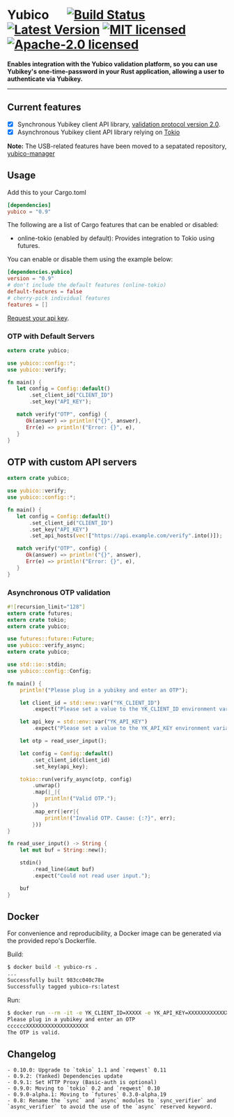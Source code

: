 # Yubico &emsp; [![Build Status]][travis] [![Latest Version]][crates.io] [![MIT licensed]][MIT] [![Apache-2.0 licensed]][APACHE]

[Build Status]: https://travis-ci.org/wisespace-io/yubico-rs.png?branch=master
[travis]: https://travis-ci.org/wisespace-io/yubico-rs
[Latest Version]: https://img.shields.io/crates/v/yubico.svg
[crates.io]: https://crates.io/crates/yubico
[MIT licensed]: https://img.shields.io/badge/License-MIT-blue.svg
[MIT]: ./LICENSE-MIT
[Apache-2.0 licensed]: https://img.shields.io/badge/License-Apache%202.0-blue.svg
[APACHE]: ./LICENSE-APACHE

**Enables integration with the Yubico validation platform, so you can use Yubikey's one-time-password in your Rust application, allowing a user to authenticate via Yubikey.**

---

## Current features

- [X] Synchronous Yubikey client API library, [validation protocol version 2.0](https://developers.yubico.com/yubikey-val/Validation_Protocol_V2.0.html).
- [X] Asynchronous Yubikey client API library relying on [Tokio](https://github.com/tokio-rs/tokio)

**Note:** The USB-related features have been moved to a sepatated repository, [yubico-manager](https://github.com/wisespace-io/yubico-manager)

## Usage

Add this to your Cargo.toml

```toml
[dependencies]
yubico = "0.9"
```

The following are a list of Cargo features that can be enabled or disabled:

- online-tokio (enabled by default): Provides integration to Tokio using futures.

You can enable or disable them using the example below:

  ```toml
  [dependencies.yubico]
  version = "0.9"
  # don't include the default features (online-tokio)
  default-features = false
  # cherry-pick individual features
  features = []
  ```

[Request your api key](https://upgrade.yubico.com/getapikey/).

### OTP with Default Servers

```rust
extern crate yubico;

use yubico::config::*;
use yubico::verify;

fn main() {
   let config = Config::default()
       .set_client_id("CLIENT_ID")
       .set_key("API_KEY");

   match verify("OTP", config) {
      Ok(answer) => println!("{}", answer),
      Err(e) => println!("Error: {}", e),
   }
}
```

## OTP with custom API servers

```rust
extern crate yubico;

use yubico::verify;
use yubico::config::*;

fn main() {
   let config = Config::default()
       .set_client_id("CLIENT_ID")
       .set_key("API_KEY")
       .set_api_hosts(vec!["https://api.example.com/verify".into()]);

   match verify("OTP", config) {
      Ok(answer) => println!("{}", answer),
      Err(e) => println!("Error: {}", e),
   }
}
```

### Asynchronous OTP validation

```rust
#![recursion_limit="128"]
extern crate futures;
extern crate tokio;
extern crate yubico;

use futures::future::Future;
use yubico::verify_async;
extern crate yubico;

use std::io::stdin;
use yubico::config::Config;

fn main() {
    println!("Please plug in a yubikey and enter an OTP");

    let client_id = std::env::var("YK_CLIENT_ID")
        .expect("Please set a value to the YK_CLIENT_ID environment variable.");

    let api_key = std::env::var("YK_API_KEY")
        .expect("Please set a value to the YK_API_KEY environment variable.");

    let otp = read_user_input();

    let config = Config::default()
        .set_client_id(client_id)
        .set_key(api_key);

    tokio::run(verify_async(otp, config)
        .unwrap()
        .map(|_|{
            println!("Valid OTP.");
        })
        .map_err(|err|{
            println!("Invalid OTP. Cause: {:?}", err);
        }))
}

fn read_user_input() -> String {
    let mut buf = String::new();

    stdin()
        .read_line(&mut buf)
        .expect("Could not read user input.");

    buf
}
```

## Docker

For convenience and reproducibility, a Docker image can be generated via the provided repo's Dockerfile.

Build:
```bash
$ docker build -t yubico-rs .
...
Successfully built 983cc040c78e                                                                           
Successfully tagged yubico-rs:latest
```

Run:
```bash
$ docker run --rm -it -e YK_CLIENT_ID=XXXXX -e YK_API_KEY=XXXXXXXXXXXXXX yubico-rs:latest
Please plug in a yubikey and enter an OTP
ccccccXXXXXXXXXXXXXXXXXXXX
The OTP is valid.
```

## Changelog

    - 0.10.0: Upgrade to `tokio` 1.1 and `reqwest` 0.11
    - 0.9.2: (Yanked) Dependencies update
    - 0.9.1: Set HTTP Proxy (Basic-auth is optional)
    - 0.9.0: Moving to `tokio` 0.2 and `reqwest` 0.10
    - 0.9.0-alpha.1: Moving to `futures` 0.3.0-alpha.19 
    - 0.8: Rename the `sync` and `async` modules to `sync_verifier` and `async_verifier` to avoid the use of the `async` reserved keyword.
